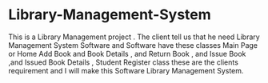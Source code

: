 # Library-Management-System
This is a Library Management project . The client tell us that he need Library Management System Software and Software have these classes Main Page or Home Add Book and Book Details , and Return Book , and Issue Book ,and Issued Book Details , Student Register class these are the clients requirement and I will make this Software Library Management System.
